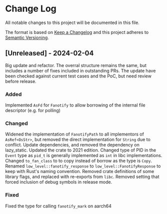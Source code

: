 
# Change Log
All notable changes to this project will be documented in this file.
 
The format is based on [Keep a Changelog](http://keepachangelog.com/)
and this project adheres to [Semantic Versioning](http://semver.org/).
 
## [Unreleased] - 2024-02-04
 
Big update and refactor. The overral structure remains the same, but includes a number of fixes included in outstanding PRs. The update have been checked against current test cases and the PoC, but need review before release.
 
### Added
Implemented `AsFd` for `Fanotify` to allow borrowing of the internal file descriptor (e.g. for polling)
 
### Changed
Widened the implementation of `FanotifyPath` to all implementors of `AsRef<OsStr>`, but removed the direct implementation for `String` due to conflict.
Update dependencies, and removed the dependency on lazy_static.
Updated the crate to 2021 edition.
Changed type of PID in the `Event` type as `pid_t` is generally implemented as `int` in libc implementations.
Changed `to_fan_class` to to copy instead of borrow as the type is `Copy`.
Renamed `low_level::fanotify_response` to `low_level::FanotifyResponse` to keep with Rust's naming convention.
Removed crate definitions of some library flags, and replaced with re-exports from `libc`.
Removed setting that forced inclusion of debug symbols in release mode.
 
### Fixed
Fixed the type for calling `fanotify_mark` on aarch64
